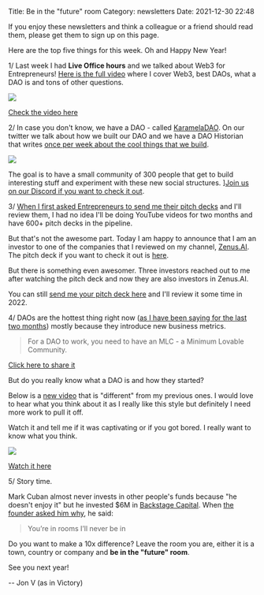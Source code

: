 Title: Be in the "future" room
Category: newsletters 
Date: 2021-12-30 22:48

If you enjoy these newsletters and think a colleague or a friend should read them, please get them to sign up on this page. 

Here are the top five things for this week. Oh and Happy New Year!

1/ Last week I had **Live Office hours** and we talked about Web3 for Entrepreneurs! [Here is the full video](https://www.youtube.com/watch?v=PuRa8xC9chk) where I cover Web3, best DAOs, what a DAO is and tons of other questions.

![](https://sendfoxprod.b-cdn.net/media/nMnAXvT59JImmAb4xX7C1Pm5eQ6Su0Sv80r2qyQn16325)

[Check the video here](https://www.youtube.com/watch?v=PuRa8xC9chk)

2/ In case you don't know, we have a DAO - called [KaramelaDAO](https://twitter.com/karameladao). On our twitter we talk about how we built our DAO and we have a DAO Historian that writes [once per week about the cool things that we build](https://mirror.xyz/karameladao.eth).


![](https://sendfoxprod.b-cdn.net/media/gJb2St9fMCb3P5TaOGxU1B706yEds2o54dnkfTf116325)

The goal is to have a small community of 300 people that get to build interesting stuff and experiment with these new social structures. ][Join us on our Discord if you want to check it out](https://discord.gg/rcMREKNA3X).

3/ [When I first asked Entrepreneurs to send me their pitch decks](https://www.linkedin.com/posts/johnvlachoyiannis_startups-founders-activity-6832905191004753920--LCW) and I'll review them, I had no idea I'll be doing YouTube videos for two months and have 600+ pitch decks in the pipeline.



But that's not the awesome part. Today I am happy to announce that I am an investor to one of the companies that I reviewed on my channel, [Zenus.AI](https://www.zenus.ai/). The pitch deck if you want to check it out is [here](https://www.youtube.com/watch?v=nUlE3gDqrvQ).



But there is something even awesomer. Three investors reached out to me after watching the pitch deck and now they are also investors in Zenus.AI.



You can still [send me your pitch deck here](https://jon.io/startup-office-hours) and I'll review it some time in 2022.



4/ DAOs are the hottest thing right now ([as I have been saying for the last two months](https://jon.io/becoming-a-genius-robots-in-preschools-and-daos-against-hedge-funds)) mostly because they introduce new business metrics.



> For a DAO to work, you need to have an MLC - a Minimum Lovable Community.


[Click here to share it](https://ctt.ac/2CKFk)

But do you really know what a DAO is and how they started?



Below is a [new video](https://www.youtube.com/watch?v=Rs6-8kllBCc) that is "different" from my previous ones. I would love to hear what you think about it as I really like this style but definitely I need more work to pull it off.


Watch it and tell me if it was captivating or if you got bored. I really want to know what you think.

![](https://sendfoxprod.b-cdn.net/media/ykGfa11YOedNq6qYrDgniy1EzMLxeGjT7T8rzuD516325)

[Watch it here](http://%20https//www.youtube.com/watch?v=Rs6-8kllBCc)

5/ Story time.



Mark Cuban almost never invests in other people's funds because "he doesn't enjoy it" but he invested $6M in [Backstage Capital](https://twitter.com/Backstage_Cap). When [the founder asked him why](https://twitter.com/ArlanWasHere/status/1475879762895593472?t=6QGdkDK1GF60yg1Gn810NA&s=19), he said:


> You’re in rooms I’ll never be in


Do you want to make a 10x difference? Leave the room you are, either it is a town, country or company and **be in the "future" room**.


See you next year!



-- Jon V (as in Victory)